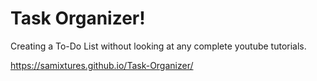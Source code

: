 # Task Organizer!
Creating a To-Do List without looking at any complete youtube tutorials.

https://samixtures.github.io/Task-Organizer/
